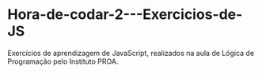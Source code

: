 # Hora-de-codar-2---Exercicios-de-JS
Exercícios de aprendizagem de JavaScript, realizados na aula de Lógica de Programação pelo Instituto PROA.
